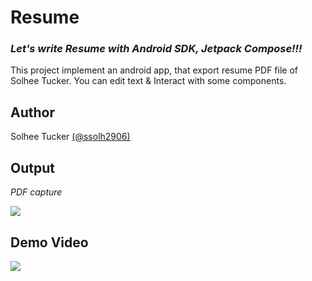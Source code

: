 # Resume
### *Let's write Resume with Android SDK, Jetpack Compose!!!*
This project implement an android app, that export resume PDF file of Solhee Tucker.
You can edit text & Interact with some components.

## Author
Solhee Tucker <a href="https://github.com/ssolh2906" target="_blank">(@ssolh2906)</a>

## Output
*PDF capture*

<img src="https://github.com/ssolh2906/Resume/assets/91825053/fcf667f3-979d-41f1-93b2-98965e1837f4">

## Demo Video

<img src="https://github.com/ssolh2906/Resume/assets/91825053/87e015b4-b472-4c14-9022-7d41b7d0184e">

